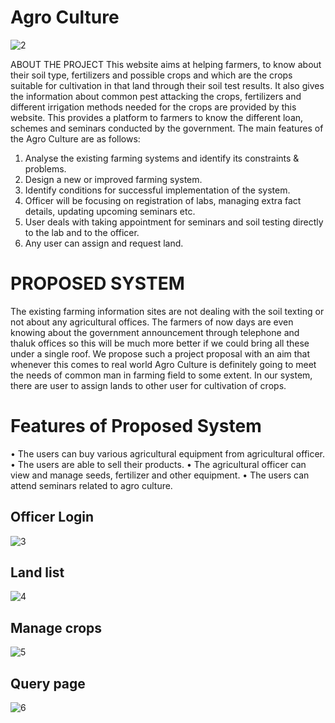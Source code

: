 # Agro Culture
![2](https://github.com/NikhilAMathew/Agro-Culture/assets/117088447/75f20a6e-7636-42cd-bf2c-bab1b9995332)


ABOUT THE PROJECT 
This website aims at helping farmers, to know about their soil type, fertilizers and possible crops and which are the crops suitable for cultivation in that land through their soil test results. It also gives the information about common pest attacking the crops, fertilizers and different irrigation methods needed for the crops are provided by this website. This provides a platform to farmers to know the different loan, schemes and seminars conducted by the government. 
The main features of the Agro Culture are as follows: 
1. Analyse the existing farming systems and identify its constraints & problems.
2. Design a new or improved farming system.
3. Identify conditions for successful implementation of the system.
4. Officer will be focusing on registration of labs, managing extra fact details, updating upcoming seminars etc.
5. User deals with taking appointment for seminars and soil testing directly to the lab and to the officer.
6. Any user can assign and request land. 

# PROPOSED SYSTEM  
The existing farming information sites are not dealing with the soil texting or not about any agricultural offices. The farmers of now days are even knowing about the government 
announcement through telephone and thaluk offices so this will be much more better if we could bring all these under a single roof. We propose such a project proposal with an aim that whenever this comes to real world Agro Culture is definitely going to meet the needs of common man in farming field to some extent. In our system, there are user to assign lands to other user for cultivation of crops. 

# Features of Proposed System  
• The users can buy various agricultural equipment from agricultural officer. 
• The users are able to sell their products. 
• The agricultural officer can view and manage seeds, fertilizer and other equipment. 
• The users can attend seminars related to agro culture. 

## Officer Login
![3](https://github.com/NikhilAMathew/Agro-Culture/assets/117088447/5643a7b2-6541-4394-ac1d-226180a4dc32)

## Land list
![4](https://github.com/NikhilAMathew/Agro-Culture/assets/117088447/77faa5ac-a52b-4082-9fbc-41a4a3c1e944)

## Manage crops 
![5](https://github.com/NikhilAMathew/Agro-Culture/assets/117088447/6beb5884-2385-4641-b6a0-274eb22c2514)

## Query page
![6](https://github.com/NikhilAMathew/Agro-Culture/assets/117088447/80a57808-62c8-42a9-8db9-f5851e3f3b4a)
